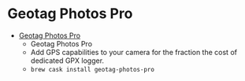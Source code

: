 # Geotag Photos Pro
- [Geotag Photos Pro](https://www.geotagphotos.net/)
  -  Geotag Photos Pro
  - Add GPS capabilities to your camera for the fraction the cost of dedicated GPX logger.
  - `brew cask install geotag-photos-pro`

